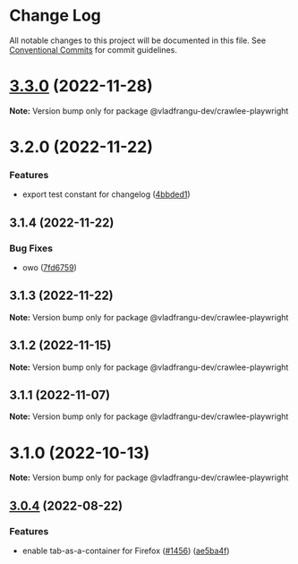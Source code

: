 # Change Log

All notable changes to this project will be documented in this file.
See [Conventional Commits](https://conventionalcommits.org) for commit guidelines.

# [3.3.0](https://github.com/apify/crawlee/compare/v3.2.0...v3.3.0) (2022-11-28)

**Note:** Version bump only for package @vladfrangu-dev/crawlee-playwright





# 3.2.0 (2022-11-22)


### Features

* export test constant for changelog ([4bbded1](https://github.com/apify/crawlee/commit/4bbded1dd12fb654f773ab9fd68ac6b1acec4851))





## 3.1.4 (2022-11-22)


### Bug Fixes

* owo ([7fd6759](https://github.com/apify/crawlee/commit/7fd67591da1b0296628d92dc38527930bbead22f))





## 3.1.3 (2022-11-22)

**Note:** Version bump only for package @vladfrangu-dev/crawlee-playwright





## 3.1.2 (2022-11-15)

**Note:** Version bump only for package @vladfrangu-dev/crawlee-playwright





## 3.1.1 (2022-11-07)

**Note:** Version bump only for package @vladfrangu-dev/crawlee-playwright





# 3.1.0 (2022-10-13)

**Note:** Version bump only for package @vladfrangu-dev/crawlee-playwright





## [3.0.4](https://github.com/apify/crawlee/compare/v3.0.3...v3.0.4) (2022-08-22)


### Features

* enable tab-as-a-container for Firefox ([#1456](https://github.com/apify/crawlee/issues/1456)) ([ae5ba4f](https://github.com/apify/crawlee/commit/ae5ba4f15fd6d14f444486234753ce1781c74cc8))
